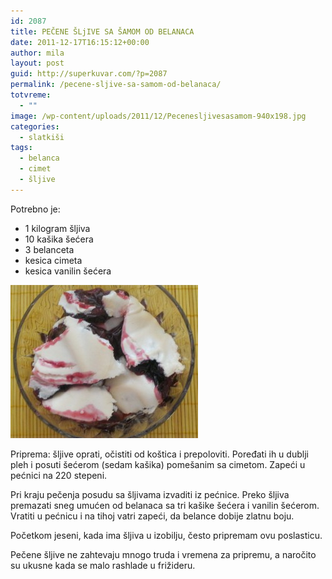 ```yaml
---
id: 2087
title: PEČENE ŠLjIVE SA ŠAMOM OD BELANACA
date: 2011-12-17T16:15:12+00:00
author: mila
layout: post
guid: http://superkuvar.com/?p=2087
permalink: /pecene-sljive-sa-samom-od-belanaca/
totvreme:
  - ""
image: /wp-content/uploads/2011/12/Pecenesljivesasamom-940x198.jpg
categories:
  - slatkiši
tags:
  - belanca
  - cimet
  - šljive
---
```

Potrebno je:

  * 1 kilogram šljiva
  * 10 kašika šećera
  * 3 belanceta
  * kesica cimeta
  * kesica vanilin šećera

<img class="alignnone size-medium wp-image-3893" title="Pecenesljivesasamom" src="/wp-content/uploads/2011/12/Pecenesljivesasamom-e1344253870743-300x245.jpg" alt="" width="300" height="245" /> 

Priprema: šljive oprati, očistiti od koštica i prepoloviti. Poređati ih u dublji pleh i posuti šećerom (sedam kašika) pomešanim sa cimetom. Zapeći u pećnici na 220 stepeni.

Pri kraju pečenja posudu sa šljivama izvaditi iz pećnice. Preko šljiva premazati sneg umućen od belanaca sa tri kašike šećera i vanilin šećerom. Vratiti u pećnicu i na tihoj vatri zapeći, da belance dobije zlatnu boju.

Početkom jeseni, kada ima šljiva u izobilju, često pripremam ovu poslasticu.

Pečene šljive ne zahtevaju mnogo truda i vremena za pripremu, a naročito su ukusne kada se malo rashlade u frižideru.